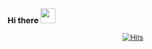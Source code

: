 ### Hi there <img src="https://media.giphy.com/media/hvRJCLFzcasrR4ia7z/giphy.gif" width="30px">

 <div align=center>

[![Hits](https://hits.seeyoufarm.com/api/count/incr/badge.svg?url=https%3A%2F%2Fgithub.com%2Fzzsza)](https://hits.seeyoufarm.com)

  </div>